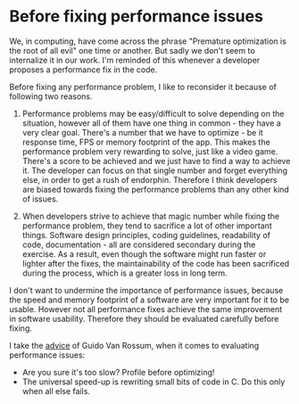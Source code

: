 
Before fixing performance issues
===
We, in computing, have come across the phrase "Premature optimization is the root of all evil" one time or another. But sadly we don't seem to internalize it in our work. I'm reminded of this whenever a developer proposes a performance fix in the code.

Before fixing any performance problem, I like to reconsider it because of following two reasons.

1. Performance problems may be easy/difficult to solve depending on the situation, however all of them have one thing in common - they have a very clear goal. There's a number that we have to optimize - be it response time, FPS or memory footprint of the app. This makes the performance problem very rewarding to solve, just like a video game. There's a score to be achieved and we just have to find a way to achieve it. The developer can focus on that single number and forget everything else, in order to get a rush of endorphin. Therefore I think developers are biased towards fixing the performance problems than any other kind of issues.

2. When developers strive to achieve that magic number while fixing the performance problem, they tend to sacrifice a lot of other important things. Software design principles, coding guidelines, readability of code, documentation - all are considered secondary during the exercise. As a result, even though the software might run faster or lighter after the fixes, the maintainability of the code has been sacrificed during the process, which is a greater loss in long term.

I don't want to undermine the importance of performance issues, because the speed and memory footprint of a software are very important for it to be usable. However not all performance fixes achieve the same improvement in software usability. Therefore they should be evaluated carefully before fixing.

I take the [advice](https://plus.google.com/u/0/115212051037621986145/posts/HajXHPGN752) of Guido Van Rossum, when it comes to evaluating performance issues:
* Are you sure it's too slow? Profile before optimizing!
* The universal speed-up is rewriting small bits of code in C. Do this only when all else fails.﻿

